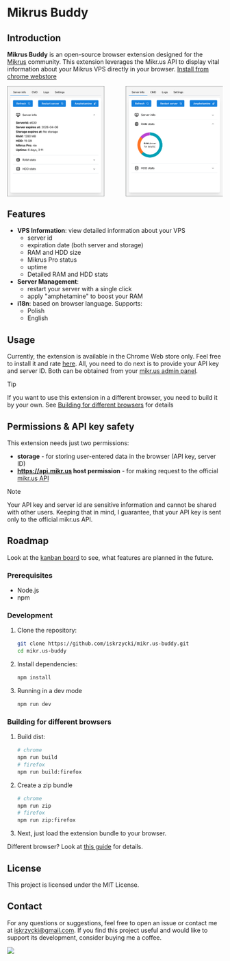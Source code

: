 # Mikrus Buddy

## Introduction

**Mikrus Buddy** is an open-source browser extension designed for the [Mikrus](https://mikr.us/) community. This extension leverages the Mikr.us API to display vital information about your Mikrus VPS directly in your browser. [Install from chrome webstore](todo/link/to/extension/page)

<div style="display: flex; justify-content: space-between;">
   <img src="readme-img/1.png" alt="Screenshot 1" width="45%" />
   <img src="readme-img/2.png" alt="Screenshot 2" width="45%" />
</div>

## Features

- **VPS Information**: view detailed information about your VPS
  - server id
  - expiration date (both server and storage)
  - RAM and HDD size
  - Mikrus Pro status
  - uptime
  - Detailed RAM and HDD stats
- **Server Management**:
  - restart your server with a single click
  - apply "amphetamine" to boost your RAM
- **i18n**: based on browser language. Supports:
  - Polish
  - English

## Usage

Currently, the extension is available in the Chrome Web store only. Feel free to install it and rate [here](TODO).
All, you need to do next is to provide your API key and server ID. Both can be obtained from your [mikr.us admin panel](https://mikr.us/panel/?a=api).

> [!TIP]
> If you want to use this extension in a different browser, you need to build it by your own. See [Building for different browsers](#building-for-different-browsers) for details

## Permissions & API key safety

This extension needs just two permissions:

- **storage** - for storing user-entered data in the browser (API key, server ID)
- **https://api.mikr.us host permission** - for making request to the official [mikr.us API](https://api.mikr.us/)

> [!NOTE]
> Your API key and server id are sensitive information and cannot be shared with other users. Keeping that in mind, I guarantee, that your API key is sent only to the official mikr.us API.

## Roadmap

Look at the [kanban board](https://github.com/users/iskrzycki/projects/1) to see, what features are planned in the future.

### Prerequisites

- Node.js
- npm

### Development

1. Clone the repository:

   ```sh
   git clone https://github.com/iskrzycki/mikr.us-buddy.git
   cd mikr.us-buddy
   ```

2. Install dependencies:

   ```sh
   npm install
   ```

3. Running in a dev mode

   ```sh
   npm run dev
   ```

### Building for different browsers

1. Build dist:

   ```sh
   # chrome
   npm run build
   # firefox
   npm run build:firefox
   ```

2. Create a zip bundle

   ```sh
   # chrome
   npm run zip
   # firefox
   npm run zip:firefox
   ```

3. Next, just load the extension bundle to your browser.

Different browser? Look at [this guide](https://wxt.dev/guide/essentials/target-different-browsers.html) for details.

## License

This project is licensed under the MIT License.

## Contact

For any questions or suggestions, feel free to open an issue or contact me at [iskrzycki@gmail.com](mailto:iskrzycki@gmail.com). If you find this project useful and would like to support its development, consider buying me a coffee.

 <a href="https://buycoffee.to/iskrzycki">
 <img src="https://buycoffee.to/img/share-button-primary.png"width="200">
 </a>
